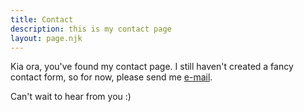 ```yaml
---
title: Contact
description: this is my contact page
layout: page.njk
---
```


Kia ora, you've found my contact page. I still haven't created a fancy contact form, so for now, please send me [e-mail](mailto:flamed@flamedfury.com).

Can't wait to hear from you :)